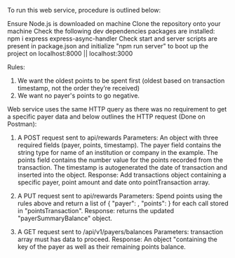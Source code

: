 <!-- @format -->

To run this web service, procedure is outlined below:

Ensure Node.js is downloaded on machine
Clone the repository onto your machine
Check the following dev dependencies packages are installed: npm i express express-async-handler
Check start and server scripts are present in package.json and initialize "npm run server" to boot up the project on localhost:8000 || localhost:3000

Rules:

1. We want the oldest points to be spent first (oldest based on transaction timestamp, not the order they’re received)
2. We want no payer's points to go negative.

Web service uses the same HTTP query as there was no requirement to get a specific payer data and below outlines the HTTP request (Done on Postman):

1. A POST request sent to api/rewards
   Parameters: An object with three required fields (payer, points, timestamp).
   The payer field contains the string type for name of an institution or company in the example. The points field contains the number value for the points recorded from the transaction. The timestamp is autogenerated the date of transaction and inserted into the object.
   Response: Add transactions object containing a specific payer, point amount and date onto pointTransaction array.

2. A PUT request sent to api/rewards
   Parameters: Spend points using the rules above and return a list of { "payer": <string>, "points": <integer> } for each call stored in "pointsTransaction".
   Response: returns the updated "payerSummaryBalance" object.

3. A GET request sent to /api/v1/payers/balances
   Parameters: transaction array must has data to proceed.
   Response: An object "containing the key of the payer as well as their remaining points balance.
